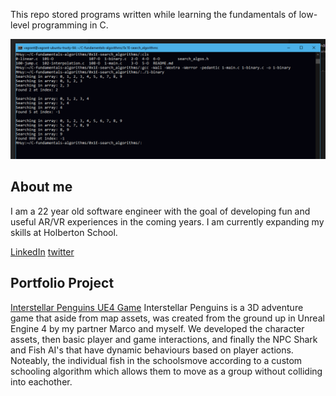 This repo stored programs written while learning the fundamentals of low-level programming in C.

![Simple Shell executing "ls -la"](https://github.com/Miuywu/C-fundamentals-algorithms/blob/master/binary.PNG "Screenshot")

## About me

I am a 22 year old software engineer with the goal of developing fun and useful AR/VR experiences in the coming years. I 
am currently expanding my skills at Holberton School. 
    
[LinkedIn](https://www.linkedin.com/in/minh-huy-v-531911188/)
[twitter](https://twitter.com/Miuywu)
    
## Portfolio Project

[Interstellar Penguins UE4 Game](https://github.com/inspiredtolive/Interstellar_Penguin)
Interstellar Penguins is a 3D adventure game that aside from map assets, was created from the ground up in Unreal Engine 
4 by my partner Marco and myself. We developed the character assets, then basic player and game interactions, and finally
the NPC Shark and Fish AI's that have dynamic behaviours based on player actions. Noteably, the individual fish in the
schoolsmove according to a custom schooling algorithm which allows them to move as a group without colliding into 
eachother.
